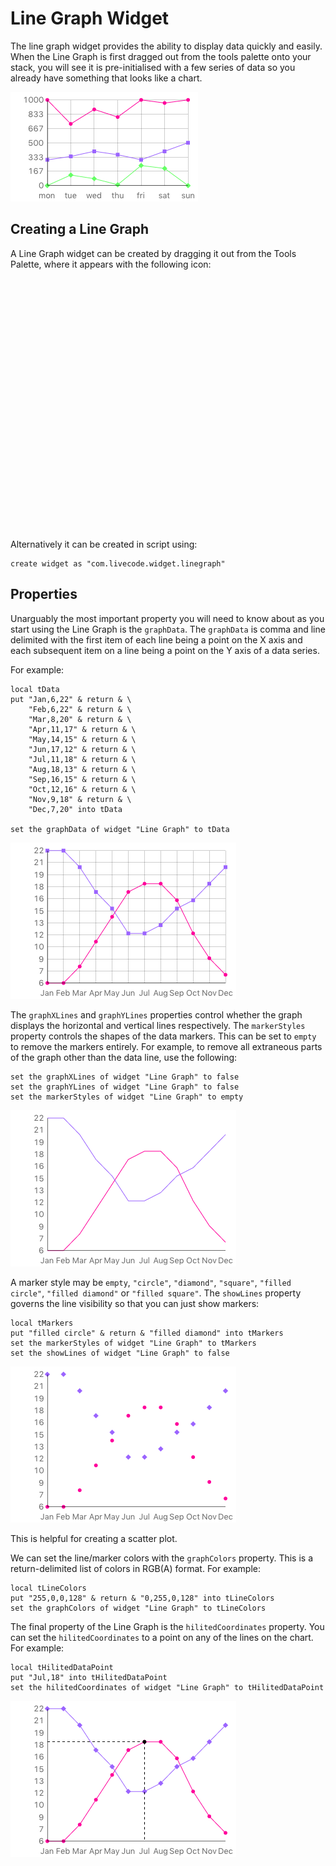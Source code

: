 # Line Graph Widget
The line graph widget provides the ability to display data quickly and 
easily. When the Line Graph is first dragged out from the tools palette 
onto your stack, you will see it is pre-initialised with a few series of 
data so you already have something that looks like a chart.

![Default line graph](images/graph.png)

## Creating a Line Graph
A Line Graph widget can be created by dragging it out from the Tools
Palette, where it appears with the following icon:

<svg viewBox="0 0 50 40" style="display:block;margin:auto" width="auto" height="50">
  <path d="M496 1408Q496 1468 453.5 1510 411 1552 352 1552 292 1552 250 1510 208 1468 208 1408 208 1348 250 1306 292 1264 352 1264 411 1264 453.5 1306 496 1348 496 1408ZM928 1600Q928 1653 890.5 1690.5 853 1728 800 1728 747 1728 709.5 1690.5 672 1653 672 1600 672 1547 709.5 1509.5 747 1472 800 1472 853 1472 890.5 1509.5 928 1547 928 1600ZM320 960Q320 1026 273 1073 226 1120 160 1120 94 1120 47 1073 0 1026 0 960 0 894 47 847 94 800 160 800 226 800 273 847 320 894 320 960ZM1360 1408Q1360 1454 1327 1487 1294 1520 1248 1520 1202 1520 1169 1487 1136 1454 1136 1408 1136 1362 1169 1329 1202 1296 1248 1296 1294 1296 1327 1329 1360 1362 1360 1408ZM528 512Q528 585 476.5 636.5 425 688 352 688 279 688 227.5 636.5 176 585 176 512 176 439 227.5 387.5 279 336 352 336 425 336 476.5 387.5 528 439 528 512ZM992 320Q992 400 936 456 880 512 800 512 720 512 664 456 608 400 608 320 608 240 664 184 720 128 800 128 880 128 936 184 992 240 992 320ZM1536 960Q1536 1000 1508 1028 1480 1056 1440 1056 1400 1056 1372 1028 1344 1000 1344 960 1344 920 1372 892 1400 864 1440 864 1480 864 1508 892 1536 920 1536 960ZM1328 512Q1328 545 1304.5 568.5 1281 592 1248 592 1215 592 1191.5 568.5 1168 545 1168 512 1168 479 1191.5 455.5 1215 432 1248 432 1281 432 1304.5 455.5 1328 479 1328 512Z" />
</svg>


Alternatively it can be created in script using:

	create widget as "com.livecode.widget.linegraph"

## Properties
Unarguably the most important property you will need to know about as 
you start using the Line Graph is the `graphData`. The `graphData` is 
comma and line delimited with the first item of each line being a point 
on the X axis and each subsequent item on a line being a point on the Y 
axis of a data series.

For example:

	local tData
	put "Jan,6,22" & return & \
		"Feb,6,22" & return & \
		"Mar,8,20" & return & \
		"Apr,11,17" & return & \
		"May,14,15" & return & \
		"Jun,17,12" & return & \
		"Jul,11,18" & return & \
		"Aug,18,13" & return & \
		"Sep,16,15" & return & \
		"Oct,12,16" & return & \
		"Nov,9,18" & return & \
		"Dec,7,20" into tData
		
	set the graphData of widget "Line Graph" to tData

![Line graph with data](images/data.png)

The `graphXLines` and `graphYLines` properties control whether the graph
displays the horizontal and vertical lines respectively. The 
`markerStyles` property controls the shapes of the data markers. This
can be set to `empty` to remove the markers entirely. For example, to 
remove all extraneous parts of the graph other than the data line, use
the following:

	set the graphXLines of widget "Line Graph" to false
	set the graphYLines of widget "Line Graph" to false
	set the markerStyles of widget "Line Graph" to empty
	
![Line graph with no grid or markers](images/data-no-markers.png)
	
A marker style may be `empty`, `"circle"`, `"diamond"`, `"square"`, 
`"filled circle"`, `"filled diamond"` or `"filled square"`. 
The `showLines` property governs the line visibility so that you can 
just show markers:

	local tMarkers
	put "filled circle" & return & "filled diamond" into tMarkers
	set the markerStyles of widget "Line Graph" to tMarkers
	set the showLines of widget "Line Graph" to false

![Line graph with no grid or markers](images/data-no-lines.png)
	
This is helpful for creating a scatter plot.

We can set the line/marker colors with the `graphColors` property. This 
is a return-delimited list of colors in RGB(A) format. For example:

	local tLineColors
	put "255,0,0,128" & return & "0,255,0,128" into tLineColors
	set the graphColors of widget "Line Graph" to tLineColors

The final property of the Line Graph is the `hilitedCoordinates` 
property. You can set the `hilitedCoordinates` to a point on any of the 
lines on the chart. For example:

	local tHilitedDataPoint
	put "Jul,18" into tHilitedDataPoint
	set the hilitedCoordinates of widget "Line Graph" to tHilitedDataPoint

![Line graph with hilited coordinates](images/data-hilited-coordinates.png)